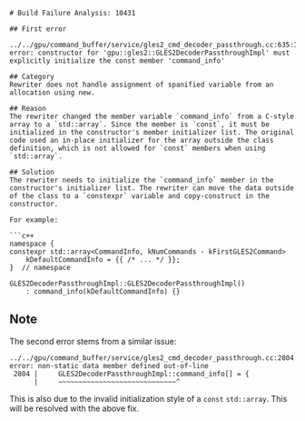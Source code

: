 ```
# Build Failure Analysis: 10431

## First error

../../gpu/command_buffer/service/gles2_cmd_decoder_passthrough.cc:635:30: error: constructor for 'gpu::gles2::GLES2DecoderPassthroughImpl' must explicitly initialize the const member 'command_info'

## Category
Rewriter does not handle assignment of spanified variable from an allocation using new.

## Reason
The rewriter changed the member variable `command_info` from a C-style array to a `std::array`. Since the member is `const`, it must be initialized in the constructor's member initializer list. The original code used an in-place initializer for the array outside the class definition, which is not allowed for `const` members when using `std::array`.

## Solution
The rewriter needs to initialize the `command_info` member in the constructor's initializer list. The rewriter can move the data outside of the class to a `constexpr` variable and copy-construct in the constructor.

For example:

```c++
namespace {
constexpr std::array<CommandInfo, kNumCommands - kFirstGLES2Command>
    kDefaultCommandInfo = {{ /* ... */ }};
}  // namespace

GLES2DecoderPassthroughImpl::GLES2DecoderPassthroughImpl()
    : command_info(kDefaultCommandInfo) {}
```

## Note
The second error stems from a similar issue:
```
../../gpu/command_buffer/service/gles2_cmd_decoder_passthrough.cc:2804:34: error: non-static data member defined out-of-line
 2804 |     GLES2DecoderPassthroughImpl::command_info[] = {
      |     ~~~~~~~~~~~~~~~~~~~~~~~~~~~~~^
```
This is also due to the invalid initialization style of a `const` `std::array`. This will be resolved with the above fix.